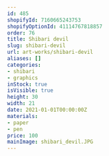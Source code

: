 ```yaml
---
id: 485
shopifyId: 7160665243753
shopifyOptionId: 41114767818857
order: 76
title: Shibari devil
slug: shibari-devil
url: art-works/shibari-devil
aliases: []
categories:
- shibari
- graphics
inStock: true
isVisible: true
height: 30
width: 21
date: 2021-01-01T00:00:00Z
materials:
- paper
- pen
price: 100
mainImage: shibari_devil.JPG
---
```

